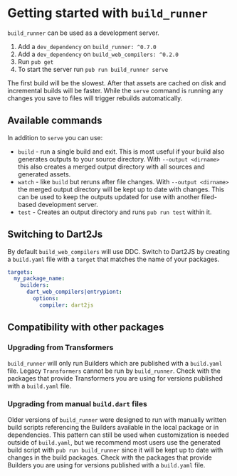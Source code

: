 # Getting started with `build_runner`

`build_runner` can be used as a development server.

1. Add a `dev_dependency` on `build_runner: ^0.7.0`
2. Add a `dev_dependency` on `build_web_compilers: ^0.2.0`
3. Run `pub get`
4. To start the server run `pub run build_runner serve`

The first build will be the slowest. After that assets are cached on disk and
incremental builds will be faster. While the `serve` command is running any
changes you save to files will trigger rebuilds automatically.

## Available commands

In addition to `serve` you can use:

- `build` - run a single build and exit. This is most useful if your build also
  generates outputs to your source directory. With `--output <dirname>` this
  also creates a merged output directory with all sources and generated assets.
- `watch` - like `build` but reruns after file changes. With
  `--output <dirname>` the merged output directory will be kept up to date with
  changes. This can be used to keep the outputs updated for use with another
  filed-based development server.
- `test` - Creates an output directory and runs `pub run test` within it.

## Switching to Dart2Js

By default `build_web_compilers` will use DDC. Switch to Dart2JS by creating a
`build.yaml` file with a `target` that matches the name of your packages.

```yaml
targets:
  my_package_name:
    builders:
      dart_web_compilers|entrypiont:
        options:
          compiler: dart2js
```

## Compatibility with other packages

### Upgrading from Transformers

`build_runner` will only run Builders which are published with a `build.yaml`
file. Legacy `Transformers` cannot be run by `build_runner`. Check with the
packages that provide Transformers you are using for versions published with a
`build.yaml` file.

### Upgrading from manual `build.dart` files

Older versions of `build_runner` were designed to run with manually written
build scripts referencing the Builders available in the local package or in
dependencies. This pattern can still be used when customization is needed
outside of `build.yaml`, but we recommend most users use the generated build
script with `pub run build_runner` since it will be kept up to date with changes
in the build packages. Check with the packages that provide Builders you are
using for versions published with a `build.yaml` file.
